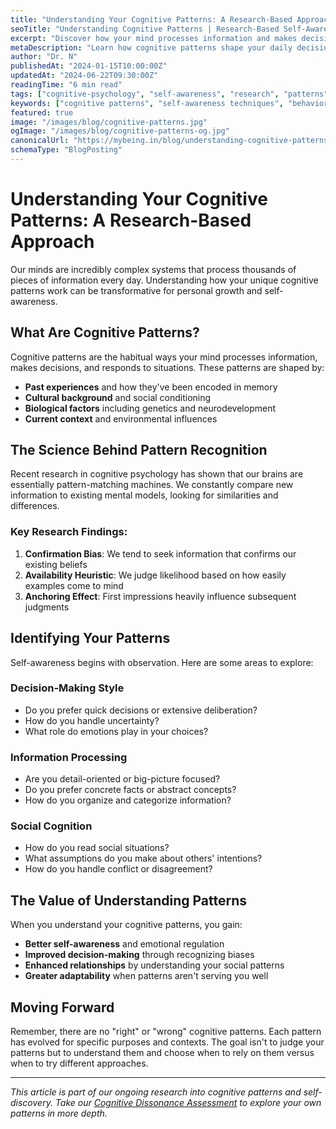 ```yaml
---
title: "Understanding Your Cognitive Patterns: A Research-Based Approach"
seoTitle: "Understanding Cognitive Patterns | Research-Based Self-Awareness Guide"
excerpt: "Discover how your mind processes information and makes decisions through evidence-based psychological insights."
metaDescription: "Learn how cognitive patterns shape your daily decisions, relationships, and resilience. A research-backed guide from MyBeing to improve self-awareness without right-or-wrong labels."
author: "Dr. N"
publishedAt: "2024-01-15T10:00:00Z"
updatedAt: "2024-06-22T09:30:00Z"
readingTime: "6 min read"
tags: ["cognitive-psychology", "self-awareness", "research", "patterns"]
keywords: ["cognitive patterns", "self-awareness techniques", "behavioral insights", "pattern recognition", "MyBeing research"]
featured: true
image: "/images/blog/cognitive-patterns.jpg"
ogImage: "/images/blog/cognitive-patterns-og.jpg"
canonicalUrl: "https://mybeing.in/blog/understanding-cognitive-patterns"
schemaType: "BlogPosting"
---
```


# Understanding Your Cognitive Patterns: A Research-Based Approach

Our minds are incredibly complex systems that process thousands of pieces of information every day. Understanding how your unique cognitive patterns work can be transformative for personal growth and self-awareness.

## What Are Cognitive Patterns?

Cognitive patterns are the habitual ways your mind processes information, makes decisions, and responds to situations. These patterns are shaped by:

- **Past experiences** and how they've been encoded in memory
- **Cultural background** and social conditioning
- **Biological factors** including genetics and neurodevelopment
- **Current context** and environmental influences

## The Science Behind Pattern Recognition

Recent research in cognitive psychology has shown that our brains are essentially pattern-matching machines. We constantly compare new information to existing mental models, looking for similarities and differences.

### Key Research Findings:

1. **Confirmation Bias**: We tend to seek information that confirms our existing beliefs
2. **Availability Heuristic**: We judge likelihood based on how easily examples come to mind
3. **Anchoring Effect**: First impressions heavily influence subsequent judgments

## Identifying Your Patterns

Self-awareness begins with observation. Here are some areas to explore:

### Decision-Making Style
- Do you prefer quick decisions or extensive deliberation?
- How do you handle uncertainty?
- What role do emotions play in your choices?

### Information Processing
- Are you detail-oriented or big-picture focused?
- Do you prefer concrete facts or abstract concepts?
- How do you organize and categorize information?

### Social Cognition
- How do you read social situations?
- What assumptions do you make about others' intentions?
- How do you handle conflict or disagreement?

## The Value of Understanding Patterns

When you understand your cognitive patterns, you gain:

- **Better self-awareness** and emotional regulation
- **Improved decision-making** through recognizing biases
- **Enhanced relationships** by understanding your social patterns
- **Greater adaptability** when patterns aren't serving you well

## Moving Forward

Remember, there are no "right" or "wrong" cognitive patterns. Each pattern has evolved for specific purposes and contexts. The goal isn't to judge your patterns but to understand them and choose when to rely on them versus when to try different approaches.

---

*This article is part of our ongoing research into cognitive patterns and self-discovery. Take our [Cognitive Dissonance Assessment](/quizzes/cognitive-dissonance) to explore your own patterns in more depth.*
